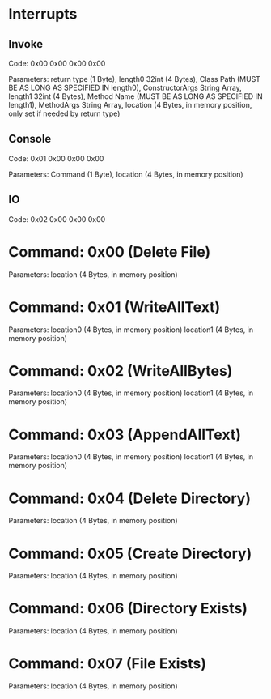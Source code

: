 # Interrupts

## Invoke

Code: 0x00 0x00 0x00 0x00

Parameters: return type (1 Byte), length0 32int (4 Bytes), Class Path (MUST BE AS LONG AS SPECIFIED IN length0), ConstructorArgs String Array, length1 32int (4 Bytes), Method Name (MUST BE AS LONG AS SPECIFIED IN length1), MethodArgs String Array, location (4 Bytes, in memory position, only set if needed by return type)

## Console

Code: 0x01 0x00 0x00 0x00

Parameters: Command (1 Byte), location (4 Bytes, in memory position)

## IO

Code: 0x02 0x00 0x00 0x00

# Command: 0x00 (Delete File)

Parameters: location (4 Bytes, in memory position)

# Command: 0x01 (WriteAllText)

Parameters: location0 (4 Bytes, in memory position) location1 (4 Bytes, in memory position)

# Command: 0x02 (WriteAllBytes)

Parameters: location0 (4 Bytes, in memory position) location1 (4 Bytes, in memory position)

# Command: 0x03 (AppendAllText)

Parameters: location0 (4 Bytes, in memory position) location1 (4 Bytes, in memory position)

# Command: 0x04 (Delete Directory)

Parameters: location (4 Bytes, in memory position)

# Command: 0x05 (Create Directory)

Parameters: location (4 Bytes, in memory position)

# Command: 0x06 (Directory Exists)

Parameters: location (4 Bytes, in memory position)

# Command: 0x07 (File Exists)

Parameters: location (4 Bytes, in memory position)
